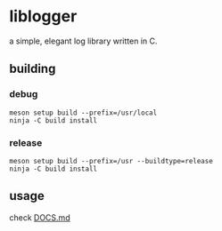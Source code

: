 # liblogger
a simple, elegant log library written in C.

## building
### debug
```
meson setup build --prefix=/usr/local
ninja -C build install
```

### release
```
meson setup build --prefix=/usr --buildtype=release
ninja -C build install
```

## usage
check [DOCS.md](DOCS.md)